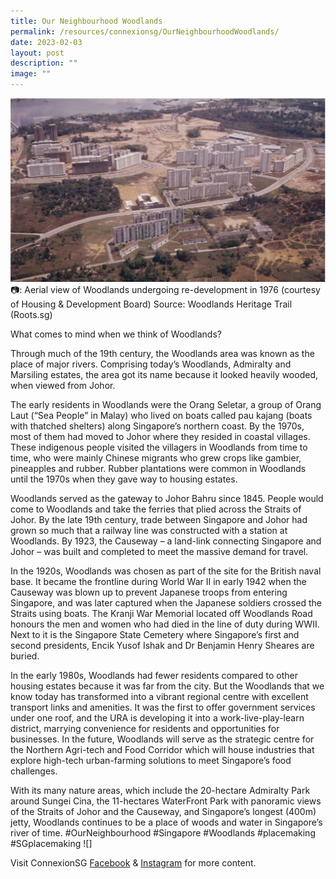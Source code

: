```yaml
---
title: Our Neighbourhood Woodlands
permalink: /resources/connexionsg/OurNeighbourhoodWoodlands/
date: 2023-02-03
layout: post
description: ""
image: ""
---
```



![](/images/connexionsg/2023/Woodlands.jpg)
📷: Aerial view of Woodlands undergoing re-development in 1976 (courtesy of Housing & Development Board)
Source: Woodlands Heritage Trail (Roots.sg)



What comes to mind when we think of Woodlands?

Through much of the 19th century, the Woodlands area was known as the place of major rivers. Comprising today’s Woodlands, Admiralty and Marsiling estates, the area got its name because it looked heavily wooded, when viewed from Johor.

The early residents in Woodlands were the Orang Seletar, a group of Orang Laut (“Sea People” in Malay) who lived on boats called pau kajang (boats with thatched shelters) along Singapore’s northern coast. By the 1970s, most of them had moved to Johor where they resided in coastal villages. These indigenous people visited the villagers in Woodlands from time to time, who were mainly Chinese migrants who grew crops like gambier, pineapples and rubber. Rubber plantations were common in Woodlands until the 1970s when they gave way to housing estates.

Woodlands served as the gateway to Johor Bahru since 1845. People would come to Woodlands and take the ferries that plied across the Straits of Johor. By the late 19th century, trade between Singapore and Johor had grown so much that a railway line was constructed with a station at Woodlands. By 1923, the Causeway – a land-link connecting Singapore and Johor – was built and completed to meet the massive demand for travel.

In the 1920s, Woodlands was chosen as part of the site for the British naval base. It became the frontline during World War II in early 1942 when the Causeway was blown up to prevent Japanese troops from entering Singapore, and was later captured when the Japanese soldiers crossed the Straits using boats. The Kranji War Memorial located off Woodlands Road honours the men and women who had died in the line of duty during WWII. Next to it is the Singapore State Cemetery where Singapore’s first and second presidents, Encik Yusof Ishak and Dr Benjamin Henry Sheares are buried.

In the early 1980s, Woodlands had fewer residents compared to other housing estates because it was far from the city. But the Woodlands that we know today has transformed into a vibrant regional centre with excellent transport links and amenities. It was the first to offer government services under one roof, and the URA is developing it into a work-live-play-learn district, marrying convenience for residents and opportunities for businesses. In the future, Woodlands will serve as the strategic centre for the Northern Agri-tech and Food Corridor which will house industries that explore high-tech urban-farming solutions to meet Singapore’s food challenges.

With its many nature areas, which include the 20-hectare Admiralty Park around Sungei Cina, the 11-hectares WaterFront Park with panoramic views of the Straits of Johor and the Causeway, and Singapore’s longest (400m) jetty, Woodlands continues to be a place of woods and water in Singapore’s river of time. 
#OurNeighbourhood #Singapore #Woodlands #placemaking #SGplacemaking ![]

Visit ConnexionSG [Facebook](https://www.facebook.com/ConnexionSG) & [Instagram](https://www.instagram.com/connexionsg/) for more content.